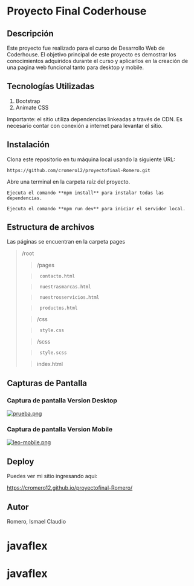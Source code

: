 # Proyecto Final Coderhouse

## Descripción
Este proyecto fue realizado para el curso de Desarrollo Web de Coderhouse. El objetivo principal de este proyecto es demostrar los conocimientos adquiridos durante el curso y aplicarlos en la creación de una pagina web funcional tanto para desktop y mobile.

## Tecnologías Utilizadas

1. Bootstrap
2. Animate CSS

Importante: el sitio utiliza dependencias linkeadas a través de CDN. Es necesario contar con conexión a internet para levantar el sitio.

## Instalación


Clona este repositorio en tu máquina local usando la siguiente URL: 
```
https://github.com/cromero12/proyectofinal-Romero.git
```
Abre una terminal en la carpeta raíz del proyecto.
```
Ejecuta el comando **npm install** para instalar todas las dependencias.
```
```
Ejecuta el comando **npm run dev** para iniciar el servidor local.
```

## Estructura de archivos

Las páginas se encuentran en la carpeta pages

> /root 
> 
> 
>>    /pages
>    
>>	    contacto.html
>	    
>> 	    nuestrasmarcas.html
>	    
>>      nuestrosservicios.html
>      
>>      productos.html
>      
>>	 /css
>	   
>>      style.css    
>      
>>   /scss
>    
>>		style.scss
>		  
>>   index.html
    

## Capturas de Pantalla

### Captura de pantalla Version Desktop
[![prueba.png](https://i.postimg.cc/ZRq5Dgd5/prueba.png)](https://postimg.cc/Jy98spxf)

### Captura de pantalla Version Mobile
[![leo-mobile.png](https://i.postimg.cc/6pjyPBk1/leo-mobile.png)](https://postimg.cc/YvFrGBq1)

## Deploy
Puedes ver mi sitio ingresando aqui:

<https://cromero12.github.io/proyectofinal-Romero/>


## Autor

Romero, Ismael Claudio

# javaflex
# javaflex

